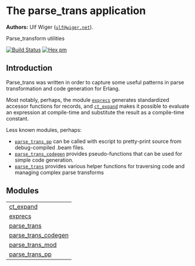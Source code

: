 

# The parse_trans application #

__Authors:__ Ulf Wiger ([`ulf@wiger.net`](mailto:ulf@wiger.net)).

Parse_transform utilities

[![Build Status](https://github.com/uwiger/parse_trans/actions/workflows/ci.yml/badge.svg?branch=main)](https://github.com/uwiger/parse_trans/actions/workflows/ci.yml)
[![Hex pm](http://img.shields.io/hexpm/v/parse_trans.svg?style=flat)](https://hex.pm/packages/parse_trans)


## Introduction ##

Parse_trans was written in order to capture some useful patterns in parse transformation
and code generation for Erlang.

Most notably, perhaps, the module [`exprecs`](http://github.com/uwiger/parse_trans/blob/master/doc/exprecs.md) generates standardized accessor
functions for records, and [`ct_expand`](http://github.com/uwiger/parse_trans/blob/master/doc/ct_expand.md) makes it possible to evaluate an
expression at compile-time and substitute the result as a compile-time constant.

Less known modules, perhaps:
* [`parse_trans_pp`](http://github.com/uwiger/parse_trans/blob/master/doc/parse_trans_pp.md) can be called with escript to pretty-print source from
  debug-compiled .beam files.
* [`parse_trans_codegen`](http://github.com/uwiger/parse_trans/blob/master/doc/parse_trans_codegen.md) provides pseudo-functions that can be used for
  simple code generation.
* [`parse_trans`](http://github.com/uwiger/parse_trans/blob/master/doc/parse_trans.md) provides various helper functions for traversing code and
  managing complex parse transforms


## Modules ##


<table width="100%" border="0" summary="list of modules">
<tr><td><a href="http://github.com/uwiger/parse_trans/blob/master/doc/ct_expand.md" class="module">ct_expand</a></td></tr>
<tr><td><a href="http://github.com/uwiger/parse_trans/blob/master/doc/exprecs.md" class="module">exprecs</a></td></tr>
<tr><td><a href="http://github.com/uwiger/parse_trans/blob/master/doc/parse_trans.md" class="module">parse_trans</a></td></tr>
<tr><td><a href="http://github.com/uwiger/parse_trans/blob/master/doc/parse_trans_codegen.md" class="module">parse_trans_codegen</a></td></tr>
<tr><td><a href="http://github.com/uwiger/parse_trans/blob/master/doc/parse_trans_mod.md" class="module">parse_trans_mod</a></td></tr>
<tr><td><a href="http://github.com/uwiger/parse_trans/blob/master/doc/parse_trans_pp.md" class="module">parse_trans_pp</a></td></tr></table>

